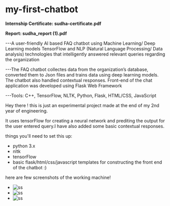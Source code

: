 # my-first-chatbot


**Internship Certificate: sudha-certificate.pdf**

**Report: sudha_report (1).pdf**

---A user-friendly AI based FAQ chatbot using Machine Learning/ Deep Learning models TensorFlow and NLP (Natural Language Processing/ Data analysis) technologies that intelligently answered relevant queries regarding the organization

---The FAQ chatbot collectes data from the organization’s database, converted them to Json files and trains data using deep learning models. The chatbot also handled contextual responses. Front-end of the chat application was developed using Flask Web Framework

---Tools: C++, TensorFlow, NLTK, Python, Flask, HTML/CSS, JavaScript

Hey there !
this is just an experimental project made at the end of my 2nd year of engineering.

It uses tensorFlow for creating a neural network and prediting the output for the user entered query.I have also added some basic contextual responses.

things you'll need to set this up:
 - python 3.x
 - nltk
 - tensorFlow
 - basic flask/html/css/javascript templates for constructing the front end of the chatbot :)

here are few screenshots of the working machine!

- ![ss](https://github.com/SaiSudhaPanigrahi/my-first-chatbot/blob/master/Screenshot%20(14).png)
- ![ss](https://github.com/SaiSudhaPanigrahi/my-first-chatbot/blob/master/Screenshot%20(9).png)
- ![ss](https://github.com/SaiSudhaPanigrahi/my-first-chatbot/blob/master/Screenshot%20(10).png)

